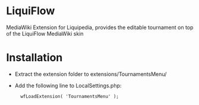 LiquiFlow
=========

MediaWiki Extension for Liquipedia, provides the editable tournament on top of the LiquiFlow MediaWiki skin

Installation
============
* Extract the extension folder to extensions/TournamentsMenu/
* Add the following line to LocalSettings.php:

        wfLoadExtension( 'TournamentsMenu' );